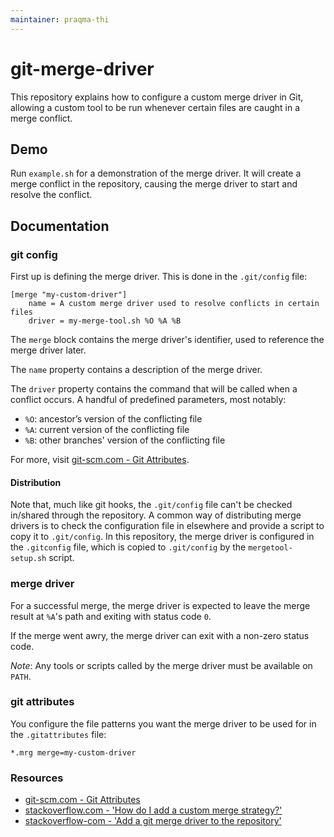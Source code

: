 ```yaml
---
maintainer: praqma-thi
---
```


# git-merge-driver

This repository explains how to configure a custom merge driver in Git, allowing a custom tool to be run whenever certain files are caught in a merge conflict.

## Demo

Run `example.sh` for a demonstration of the merge driver.
It will create a merge conflict in the repository, causing the merge driver to start and resolve the conflict.

## Documentation

### git config

First up is defining the merge driver.
This is done in the `.git/config` file:

```
[merge "my-custom-driver"]
	name = A custom merge driver used to resolve conflicts in certain files
	driver = my-merge-tool.sh %O %A %B
```

The `merge` block contains the merge driver's identifier, used to reference the merge driver later.

The `name` property contains a description of the merge driver.

The `driver` property contains the command that will be called when a conflict occurs.
A handful of predefined parameters, most notably:
 - `%O`: ancestor’s version of the conflicting file
 - `%A`: current version of the conflicting file
 - `%B`: other branches' version of the conflicting file


For more, visit [git-scm.com - Git Attributes](https://git-scm.com/docs/gitattributes).

#### Distribution

Note that, much like git hooks, the `.git/config` file can't be checked in/shared through the repository.
A common way of distributing merge drivers is to check the configuration file in elsewhere and provide a script to copy it to `.git/config`.
In this repository, the merge driver is configured in the `.gitconfig` file, which is copied to `.git/config` by the `mergetool-setup.sh` script.

### merge driver

For a successful merge, the merge driver is expected to leave the merge result at `%A`'s path and exiting with status code `0`.

If the merge went awry, the merge driver can exit with a non-zero status code.

_Note_: Any tools or scripts called by the merge driver must be available on `PATH`.

### git attributes

You configure the file patterns you want the merge driver to be used for in the `.gitattributes` file:

```
*.mrg merge=my-custom-driver
```

### Resources

- [git-scm.com - Git Attributes](https://git-scm.com/docs/gitattributes)
- [stackoverflow.com - 'How do I add a custom merge strategy?'](https://stackoverflow.com/questions/23140240/git-how-do-i-add-a-custom-merge-strategy)
- [stackoverflow-com - 'Add a git merge driver to the repository'](https://stackoverflow.com/questions/8839496/add-a-git-merge-driver-to-the-repository)
